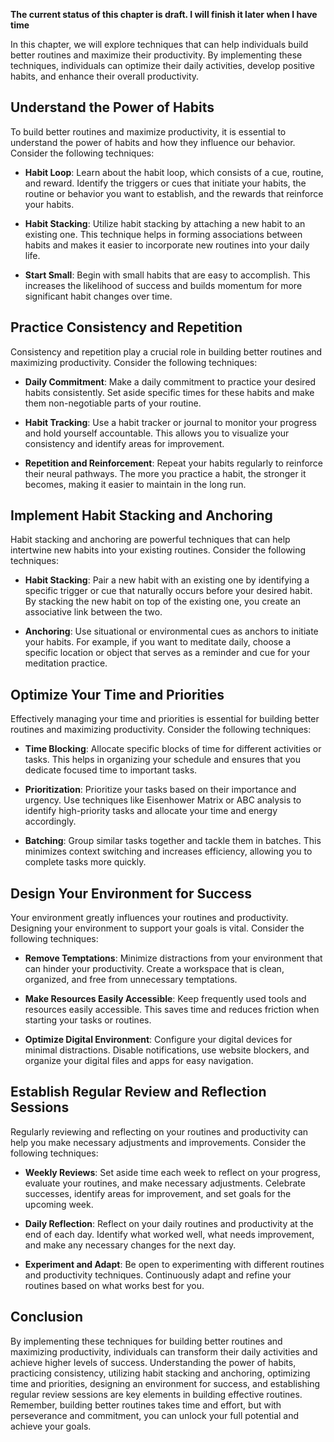 **The current status of this chapter is draft. I will finish it later when I have time**

In this chapter, we will explore techniques that can help individuals build better routines and maximize their productivity. By implementing these techniques, individuals can optimize their daily activities, develop positive habits, and enhance their overall productivity.

Understand the Power of Habits
------------------------------

To build better routines and maximize productivity, it is essential to understand the power of habits and how they influence our behavior. Consider the following techniques:

* **Habit Loop**: Learn about the habit loop, which consists of a cue, routine, and reward. Identify the triggers or cues that initiate your habits, the routine or behavior you want to establish, and the rewards that reinforce your habits.

* **Habit Stacking**: Utilize habit stacking by attaching a new habit to an existing one. This technique helps in forming associations between habits and makes it easier to incorporate new routines into your daily life.

* **Start Small**: Begin with small habits that are easy to accomplish. This increases the likelihood of success and builds momentum for more significant habit changes over time.

Practice Consistency and Repetition
-----------------------------------

Consistency and repetition play a crucial role in building better routines and maximizing productivity. Consider the following techniques:

* **Daily Commitment**: Make a daily commitment to practice your desired habits consistently. Set aside specific times for these habits and make them non-negotiable parts of your routine.

* **Habit Tracking**: Use a habit tracker or journal to monitor your progress and hold yourself accountable. This allows you to visualize your consistency and identify areas for improvement.

* **Repetition and Reinforcement**: Repeat your habits regularly to reinforce their neural pathways. The more you practice a habit, the stronger it becomes, making it easier to maintain in the long run.

Implement Habit Stacking and Anchoring
--------------------------------------

Habit stacking and anchoring are powerful techniques that can help intertwine new habits into your existing routines. Consider the following techniques:

* **Habit Stacking**: Pair a new habit with an existing one by identifying a specific trigger or cue that naturally occurs before your desired habit. By stacking the new habit on top of the existing one, you create an associative link between the two.

* **Anchoring**: Use situational or environmental cues as anchors to initiate your habits. For example, if you want to meditate daily, choose a specific location or object that serves as a reminder and cue for your meditation practice.

Optimize Your Time and Priorities
---------------------------------

Effectively managing your time and priorities is essential for building better routines and maximizing productivity. Consider the following techniques:

* **Time Blocking**: Allocate specific blocks of time for different activities or tasks. This helps in organizing your schedule and ensures that you dedicate focused time to important tasks.

* **Prioritization**: Prioritize your tasks based on their importance and urgency. Use techniques like Eisenhower Matrix or ABC analysis to identify high-priority tasks and allocate your time and energy accordingly.

* **Batching**: Group similar tasks together and tackle them in batches. This minimizes context switching and increases efficiency, allowing you to complete tasks more quickly.

Design Your Environment for Success
-----------------------------------

Your environment greatly influences your routines and productivity. Designing your environment to support your goals is vital. Consider the following techniques:

* **Remove Temptations**: Minimize distractions from your environment that can hinder your productivity. Create a workspace that is clean, organized, and free from unnecessary temptations.

* **Make Resources Easily Accessible**: Keep frequently used tools and resources easily accessible. This saves time and reduces friction when starting your tasks or routines.

* **Optimize Digital Environment**: Configure your digital devices for minimal distractions. Disable notifications, use website blockers, and organize your digital files and apps for easy navigation.

Establish Regular Review and Reflection Sessions
------------------------------------------------

Regularly reviewing and reflecting on your routines and productivity can help you make necessary adjustments and improvements. Consider the following techniques:

* **Weekly Reviews**: Set aside time each week to reflect on your progress, evaluate your routines, and make necessary adjustments. Celebrate successes, identify areas for improvement, and set goals for the upcoming week.

* **Daily Reflection**: Reflect on your daily routines and productivity at the end of each day. Identify what worked well, what needs improvement, and make any necessary changes for the next day.

* **Experiment and Adapt**: Be open to experimenting with different routines and productivity techniques. Continuously adapt and refine your routines based on what works best for you.

Conclusion
----------

By implementing these techniques for building better routines and maximizing productivity, individuals can transform their daily activities and achieve higher levels of success. Understanding the power of habits, practicing consistency, utilizing habit stacking and anchoring, optimizing time and priorities, designing an environment for success, and establishing regular review sessions are key elements in building effective routines. Remember, building better routines takes time and effort, but with perseverance and commitment, you can unlock your full potential and achieve your goals.
